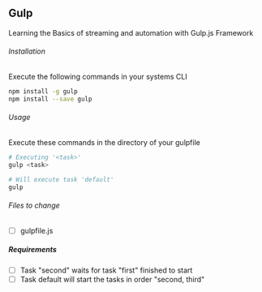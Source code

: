 ## Gulp
Learning the Basics of streaming and automation with Gulp.js Framework

###### Installation

Execute the following commands in your systems CLI
```bash
npm install -g gulp
npm install --save gulp
```

###### Usage

Execute these commands in the directory of your gulpfile
```bash
# Executing '<task>'
gulp <task>

# Will execute task 'default'
gulp
```

###### Files to change
- [ ] gulpfile.js

##### Requirements
- [ ] Task "second" waits for task "first" finished to start
- [ ] Task default will start the tasks in order "second, third"
